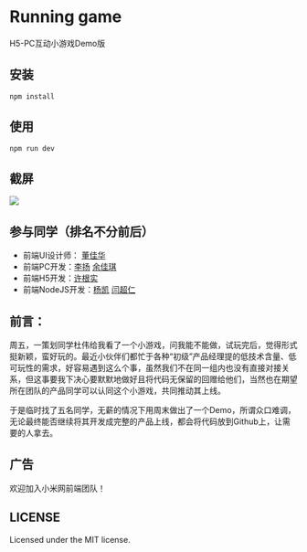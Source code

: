# Running game

H5-PC互动小游戏Demo版

## 安装

```shell
npm install
```

## 使用

```shell
npm run dev
```

## 截屏

![](https://github.com/mirabbit/Running-game/blob/master/screenshots/race.png)

## 参与同学（排名不分前后）

* 前端UI设计师： [董佳华](https://github.com/jiahuamld)
* 前端PC开发：[李扬](https://github.com/liyanging) [余佳琪](https://github.com/jiahuamld)
* 前端H5开发：[许根实](https://github.com/BlancheXu)
* 前端NodeJS开发：[杨凯](https://github.com/boguan) [闫超仁](https://github.com/ycr6708536)

## 前言：

周五，一策划同学杜伟给我看了一个小游戏，问我能不能做，试玩完后，觉得形式挺新颖，蛮好玩的。最近小伙伴们都忙于各种“初级”产品经理提的低技术含量、低可玩性的需求，好容易遇到这么个事，虽然我们不在同一组内也没有直接对接关系，但这事要我下决心要默默地做好且将代码无保留的回赠给他们，当然也在期望所在团队的产品同学可以认同这个小游戏，共同推动其上线。

于是临时找了五名同学，无薪的情况下用周末做出了一个Demo，所谓众口难调，无论最终能否继续将其开发成完整的产品上线，都会将代码放到Github上，让需要的人拿去。


## 广告

欢迎加入小米网前端团队！

## LICENSE

Licensed under the MIT license.
